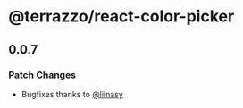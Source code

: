 # @terrazzo/react-color-picker

## 0.0.7

### Patch Changes

- Bugfixes thanks to [@lilnasy](lilnasy)

